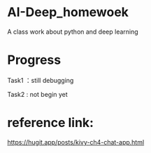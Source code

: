 # AI-Deep_homewoek
A class work about python and deep learning



# Progress

Task1 ：still debugging

Task2 : not begin yet

# reference link:

https://hugit.app/posts/kivy-ch4-chat-app.html
